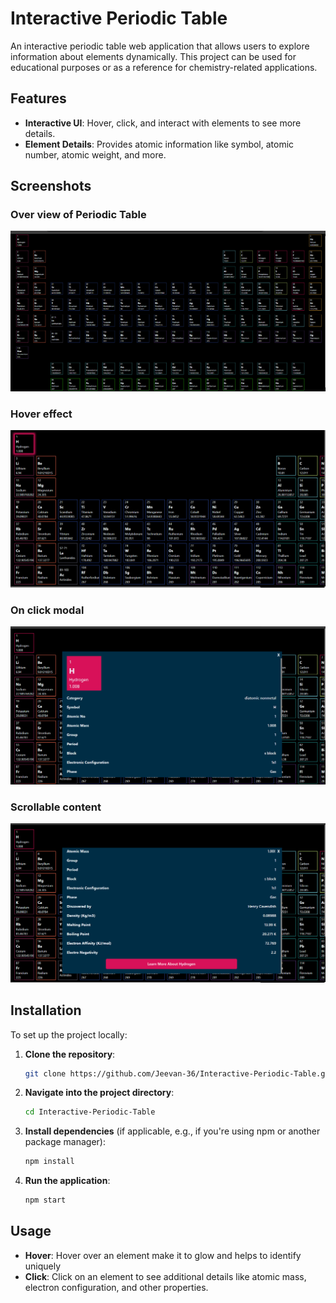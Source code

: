 # Interactive Periodic Table

An interactive periodic table web application that allows users to explore information about elements dynamically. This project can be used for educational purposes or as a reference for chemistry-related applications.

## Features

- **Interactive UI**: Hover, click, and interact with elements to see more details.
- **Element Details**: Provides atomic information like symbol, atomic number, atomic weight, and more.

## Screenshots

### Over view of Periodic Table
![Over view of Periodic Table](./screenshots/over_view.png)
### Hover effect
![Hover effect](./screenshots/hover_effect.png)
### On click modal
![On click modal](./screenshots/on_click_modal.png)
### Scrollable content
![Scrollable content](./screenshots/scorllable_content.png)

## Installation

To set up the project locally:

1. **Clone the repository**:
    ```bash
    git clone https://github.com/Jeevan-36/Interactive-Periodic-Table.git
    ```

2. **Navigate into the project directory**:
    ```bash
    cd Interactive-Periodic-Table
    ```

3. **Install dependencies** (if applicable, e.g., if you're using npm or another package manager):
    ```bash
    npm install
    ```

4. **Run the application**:
    ```bash
    npm start
    ```

## Usage

- **Hover**: Hover over an element make it to glow and helps to identify uniquely
- **Click**: Click on an element to see additional details like atomic mass, electron configuration, and other properties.




